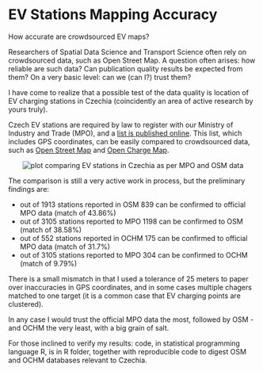 # EV Stations Mapping Accuracy
How accurate are crowdsourced EV maps?

Researchers of Spatial Data Science and Transport Science often rely on crowdsourced data, such as Open Street Map. A question often arises: how reliable are such data? Can publication quality results be expected from them? On a very basic level: can we (can I?) trust them?

I have come to realize that a possible test of the data quality is location of EV charging stations in Czechia (coincidently an area of active research by yours truly).

Czech EV stations are required by law to register with our Ministry of Industry and Trade (MPO), and a [list is published online](https://mpo.gov.cz/cz/energetika/statistika/statistika-a-evidence-cerpacich-a-dobijecich-stanic/seznam-verejne-pristupnych-dobijecich-stanic--280706/). This list, which includes GPS coordinates, can be easily compared to crowdsourced data, such as [Open Street Map](https://www.openstreetmap.org/) and [Open Charge Map](https://openchargemap.org/).

<p style="text-align:center;"><img src="https://s3.eu-central-1.amazonaws.com/www.jla-data.net/img/osm-mpo-comparison.png" alt="plot comparing EV stations in Czechia as per MPO and OSM data"/></p>

The comparison is still a very active work in process, but the preliminary findings are:

- out of 1913 stations reported in OSM 839 can be confirmed to official MPO data (match of 43.86%)
- out of 3105 stations reported to MPO 1198 can be confirmed to OSM (match of 38.58%)
- out of 552 stations reported in OCHM 175 can be confirmed to official MPO data (match of 31.7%)
- out of 3105 stations reported to MPO 304 can be confirmed to OCHM (match of 9.79%)

There is a small mismatch in that I used a tolerance of 25 meters to paper over inaccuracies in GPS coordinates, and in some cases multiple chagers matched to one target (it is a common case that EV charging points are clustered).

In any case I would trust the official MPO data the most, followed by OSM - and OCHM the very least, with a big grain of salt.

For those inclined to verify my results: code, in statistical programming language R, is in R folder, together with reproducible code to digest OSM and OCHM databases relevant to Czechia.